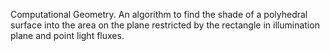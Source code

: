 Computational Geometry. An algorithm to find the shade of a polyhedral surface into the area on the plane restricted by the rectangle in illumination plane and point light fluxes.